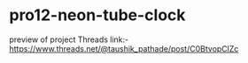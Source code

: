 # pro12-neon-tube-clock
preview of project Threads link:-https://www.threads.net/@taushik_pathade/post/C0BtvopClZc
